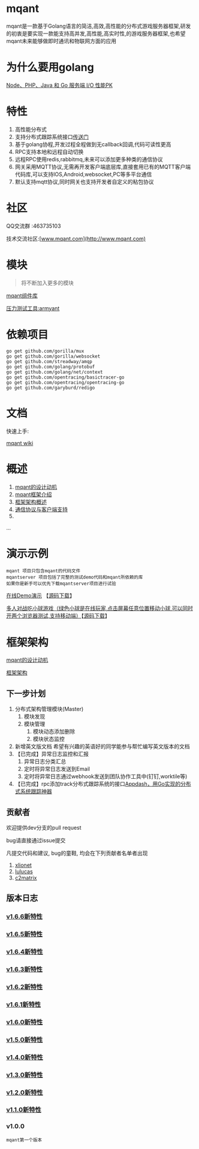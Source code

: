 # mqant
mqant是一款基于Golang语言的简洁,高效,高性能的分布式游戏服务器框架,研发的初衷是要实现一款能支持高并发,高性能,高实时性,的游戏服务器框架,也希望mqant未来能够做即时通讯和物联网方面的应用

# 为什么要用golang

[Node、PHP、Java 和 Go 服务端 I/O 性能PK](http://blog.csdn.net/listen2you/article/details/72935679)


#	特性
1. 高性能分布式
2. 支持分布式跟踪系统接口[传送门](http://bigbully.github.io/Dapper-translation/)
3. 基于golang协程,开发过程全程做到无callback回调,代码可读性更高
4. RPC支持本地和远程自动切换
5. 远程RPC使用redis,rabbitmq,未来可以添加更多种类的通信协议
6. 网关采用MQTT协议,无需再开发客户端底层库,直接套用已有的MQTT客户端代码库,可以支持IOS,Android,websocket,PC等多平台通信
7. 默认支持mqtt协议,同时网关也支持开发者自定义的粘包协议

# 社区
QQ交流群 :463735103

技术交流社区:[www.mqant.com](http://www.mqant.com)

# 模块

> 将不断加入更多的模块

[mqant组件库](https://github.com/liangdas/mqant-modules)

[压力测试工具:armyant](https://github.com/liangdas/armyant)

# 依赖项目

	go get github.com/gorilla/mux
	go get github.com/gorilla/websocket
	go get github.com/streadway/amqp
	go get github.com/golang/protobuf
	go get github.com/golang/net/context
	go get github.com/opentracing/basictracer-go
	go get github.com/opentracing/opentracing-go
	go get github.com/garyburd/redigo

#	文档

 快速上手:
 
 [mqant wiki](https://github.com/liangdas/mqant/wiki)
 
# 概述
 
1. [mqant的设计动机](https://github.com/liangdas/mqant/wiki/mqant%E7%9A%84%E8%AE%BE%E8%AE%A1%E5%8A%A8%E6%9C%BA)
2. [mqant框架介绍](https://github.com/liangdas/mqant/wiki/%E%AC%A2%E8%BF%8E%E4%BD%BF%E7%94%A8mqant)
3. [框架架构概述](https://github.com/liangdas/mqant/wiki/mqant%E6%A1%86%E6%9E%B6%E6%A6%82%E8%BF%B0)
4. [通信协议与客户端支持](https://github.com/liangdas/mqant/wiki/%E9%80%9A%E4%BF%A1%E5%8D%8F%E8%AE%AE%E4%B8%8E%E5%AE%A2%E6%88%B7%E7%AB%AF%E6%94%AF%E6%8C%81%E4%BB%8B%E7%BB%8D)
5. 
...

# 演示示例
	mqant 项目只包含mqant的代码文件
	mqantserver 项目包括了完整的测试demo代码和mqant所依赖的库
	如果你是新手可以优先下载mqantserver项目进行试验
	
 
 [在线Demo演示](http://www.mqant.com/mqant/chat/) 【[源码下载](https://github.com/liangdas/mqantserver)】
 
 [多人对战吃小球游戏（绿色小球是在线玩家,点击屏幕任意位置移动小球,可以同时开两个浏览器测试,支持移动端）](http://www.mqant.com/mqant/hitball/)【[源码下载](https://github.com/liangdas/mqantserver)】

 
 
 

#	框架架构
[mqant的设计动机](https://github.com/liangdas/mqant/wiki/mqant%E7%9A%84%E8%AE%BE%E8%AE%A1%E5%8A%A8%E6%9C%BA)

[框架架构](https://github.com/liangdas/mqant/wiki/mqant%E6%A1%86%E6%9E%B6%E6%A6%82%E8%BF%B0)



## 下一步计划
1. 分布式架构管理模块(Master)
	1. 模块发现
	2. 模块管理
		1. 模块动态添加删除
		2. 模块状态监控
2.  新增英文版文档
    希望有兴趣的英语好的同学能参与帮忙编写英文版本的文档
3. 【已完成】异常日志监控和汇报
	1. 异常日志分类汇总
	2. 定时将异常日志发送到Email
	3. 定时将异常日志通过webhook发送到团队协作工具中(钉钉,worktile等)
4. 【已完成】rpc添加track分布式跟踪系统的接口[Appdash，用Go实现的分布式系统跟踪神器](http://tonybai.com/2015/06/17/appdash-distributed-systems-tracing-in-go/)

## 贡献者

欢迎提供dev分支的pull request

bug请直接通过issue提交

凡提交代码和建议, bug的童鞋, 均会在下列贡献者名单者出现

1. [xlionet](https://github.com/xlionet)
2. [lulucas](https://github.com/lulucas/mqant-UnityExample)
3. [c2matrix](https://github.com/c2matrix)



## 版本日志

### [v1.6.6新特性](https://github.com/liangdas/mqant/wiki/v1.6.6)

### [v1.6.5新特性](https://github.com/liangdas/mqant/wiki/v1.6.5)

### [v1.6.4新特性](https://github.com/liangdas/mqant/wiki/v1.6.4)

### [v1.6.3新特性](https://github.com/liangdas/mqant/wiki/v1.6.3)

### [v1.6.2新特性](https://github.com/liangdas/mqant/wiki/v1.6.2)

### [v1.6.1新特性](https://github.com/liangdas/mqant/wiki/v1.6.1)

### [v1.6.0新特性](https://github.com/liangdas/mqant/wiki/v1.6.0)

### [v1.5.0新特性](https://github.com/liangdas/mqant/wiki/v1.5.0)

### [v1.4.0新特性](https://github.com/liangdas/mqant/wiki/v1.4.0)

### [v1.3.0新特性](https://github.com/liangdas/mqant/wiki/v1.3.0)

### [v1.2.0新特性](https://github.com/liangdas/mqant/wiki/v1.2.0)

### [v1.1.0新特性](https://github.com/liangdas/mqant/wiki/v1.1.0)

		
### v1.0.0

	mqant第一个版本
	
